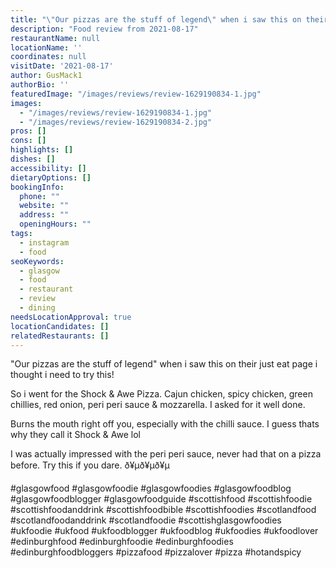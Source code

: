 ```yaml
---
title: "\"Our pizzas are the stuff of legend\" when i saw this on their just eat page i thought i need to try this!"
description: "Food review from 2021-08-17"
restaurantName: null
locationName: ''
coordinates: null
visitDate: '2021-08-17'
author: GusMack1
authorBio: ''
featuredImage: "/images/reviews/review-1629190834-1.jpg"
images:
  - "/images/reviews/review-1629190834-1.jpg"
  - "/images/reviews/review-1629190834-2.jpg"
pros: []
cons: []
highlights: []
dishes: []
accessibility: []
dietaryOptions: []
bookingInfo:
  phone: ""
  website: ""
  address: ""
  openingHours: ""
tags:
  - instagram
  - food
seoKeywords:
  - glasgow
  - food
  - restaurant
  - review
  - dining
needsLocationApproval: true
locationCandidates: []
relatedRestaurants: []
---
```


"Our pizzas are the stuff of legend" when i saw this on their just eat page i thought i need to try this!

So i went for the Shock & Awe Pizza. Cajun chicken, spicy chicken, green chillies, red onion, peri peri sauce & mozzarella. I asked for it well done.

Burns the mouth right off you, especially with the chilli sauce. I guess thats why they call it Shock & Awe lol 

I was actually impressed with the peri peri sauce, never had that on a pizza before. Try this if you dare. ð¥µð¥µð¥µ

#glasgowfood #glasgowfoodie #glasgowfoodies #glasgowfoodblog #glasgowfoodblogger #glasgowfoodguide #scottishfood #scottishfoodie #scottishfoodanddrink #scottishfoodbible #scottishfoodies #scotlandfood #scotlandfoodanddrink #scotlandfoodie #scottishglasgowfoodies #ukfoodie #ukfood #ukfoodblogger #ukfoodblog #ukfoodies #ukfoodlover #edinburghfood #edinburghfoodie #edinburghfoodies #edinburghfoodbloggers #pizzafood #pizzalover #pizza #hotandspicy
